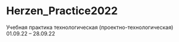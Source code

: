 # Herzen_Practice2022
Учебная практика технологическая (проектно-технологическая)  01.09.22 – 28.09.22

